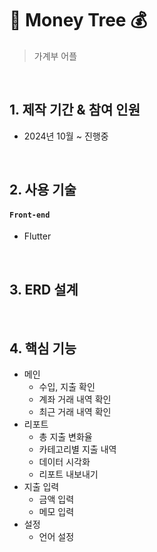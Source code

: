 # 👋 Money Tree 💰
> 가계부 어플


<br>

## 1. 제작 기간 & 참여 인원
- 2024년 10월 ~ 진행중

<br>

## 2. 사용 기술
#### `Front-end`
  - Flutter

<br>

## 3. ERD 설계


<br>

## 4. 핵심 기능

- 메인
  - 수입, 지출 확인
  - 계좌 거래 내역 확인
  - 최근 거래 내역 확인
- 리포트
  - 총 지출 변화율
  - 카테고리별 지출 내역
  - 데이터 시각화
  - 리포트 내보내기
- 지출 입력
  - 금액 입력
  - 메모 입력
- 설정
  - 언어 설정  

